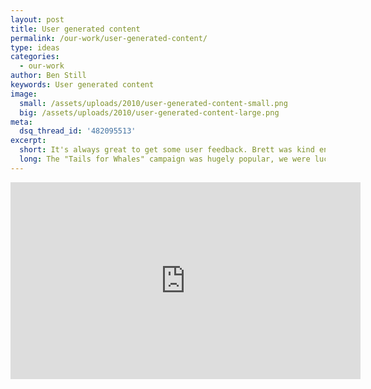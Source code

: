 ```yaml
---
layout: post
title: User generated content
permalink: /our-work/user-generated-content/
type: ideas
categories:
  - our-work
author: Ben Still
keywords: User generated content
image:
  small: /assets/uploads/2010/user-generated-content-small.png
  big: /assets/uploads/2010/user-generated-content-large.png
meta:
  dsq_thread_id: '482095513'
excerpt:
  short: It's always great to get some user feedback. Brett was kind enough to make this video about "Tails for Whales"
  long: The "Tails for Whales" campaign was hugely popular, we were lucky enough to build their website. In the video below, Brett gives some some valuable feedback.
---
```


<iframe width="560" height="315" src="https://www.youtube.com/embed/ORpz3K-iVx4?rel=0" frameborder="0" allow="autoplay; encrypted-media" allowfullscreen></iframe>
